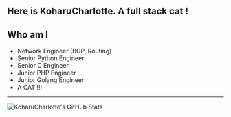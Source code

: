 Here is KoharuCharlotte. A full stack cat !
----
## Who am I
- Network Engineer (BGP, Routing)
- Senior Python Engineer
- Senior C Engineer
- Junior PHP Engineer
- Junior Golang Engineer
- A CAT !!!
----
<img align="center" src="https://github-readme-stats.vercel.app/api?username=KoharuCharlotte&show_icons=true&title_color=fa87b1&icon_color=fa87b1&text_color=CCC&bg_color=3C3F41" alt="KoharuCharlotte's GitHub Stats"/>
